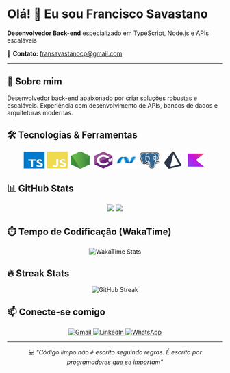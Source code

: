 # Olá! 👋 Eu sou Francisco Savastano

**Desenvolvedor Back-end** especializado em TypeScript, Node.js e APIs escaláveis

📧 **Contato:** fransavastanocp@gmail.com

---

## 🚀 Sobre mim
Desenvolvedor back-end apaixonado por criar soluções robustas e escaláveis. Experiência com desenvolvimento de APIs, bancos de dados e arquiteturas modernas.

## 🛠️ Tecnologias & Ferramentas

<div align="center">
  <img alt="TypeScript" height="40" width="50" src="https://raw.githubusercontent.com/devicons/devicon/master/icons/typescript/typescript-original.svg">
  <img alt="JavaScript" height="40" width="50" src="https://raw.githubusercontent.com/devicons/devicon/master/icons/javascript/javascript-plain.svg">
  <img alt="Node.js" height="40" width="50" src="https://raw.githubusercontent.com/devicons/devicon/master/icons/nodejs/nodejs-original.svg">
  <img alt="C#" height="40" width="50" src="https://raw.githubusercontent.com/devicons/devicon/master/icons/csharp/csharp-original.svg">
  <img alt=".NET" height="40" width="50" src="https://raw.githubusercontent.com/devicons/devicon/master/icons/dot-net/dot-net-original.svg">
  <img alt="PostgreSQL" height="40" width="50" src="https://raw.githubusercontent.com/devicons/devicon/master/icons/postgresql/postgresql-original.svg">
  <img alt="Prisma" height="40" width="50" src="https://raw.githubusercontent.com/devicons/devicon/master/icons/prisma/prisma-original.svg">
  <img alt="Kotlin" height="40" width="50" src="https://raw.githubusercontent.com/devicons/devicon/master/icons/kotlin/kotlin-original.svg">
</div>

## 📊 GitHub Stats

<div align="center">
  <img height="180em" src="https://github-readme-stats.vercel.app/api?username=FranciscoSavastano&show_icons=true&theme=dark&include_all_commits=true&count_private=false"/>
  <img height="180em" src="https://github-readme-stats.vercel.app/api/top-langs/?username=FranciscoSavastano&layout=compact&langs_count=7&theme=dark"/>
</div>

## ⏱️ Tempo de Codificação (WakaTime)

<div align="center">
  <img src="https://github-readme-stats.vercel.app/api/wakatime?username=FranciscoSavastano&theme=dark" alt="WakaTime Stats" />
</div>

## 🔥 Streak Stats

<div align="center">
  <img src="https://streak-stats.demolab.com/?user=FranciscoSavastano&theme=dark" alt="GitHub Streak" />
</div>

## 📫 Conecte-se comigo

<div align="center">
  <a href="mailto:fransavastanocp@gmail.com">
    <img src="https://img.shields.io/badge/-Gmail-%23333?style=for-the-badge&logo=gmail&logoColor=white" alt="Gmail">
  </a>
  <a href="https://www.linkedin.com/in/franciscosavastano/" target="_blank">
    <img src="https://img.shields.io/badge/-LinkedIn-%230077B5?style=for-the-badge&logo=linkedin&logoColor=white" alt="LinkedIn">
  </a>
  <a href="https://wa.me/5521936184109" target="_blank">
    <img src="https://img.shields.io/badge/WhatsApp-25D366?style=for-the-badge&logo=whatsapp&logoColor=white" alt="WhatsApp">
  </a>
</div>

---

<div align="center">
  <i>💻 "Código limpo não é escrito seguindo regras. É escrito por programadores que se importam"</i>
</div>
